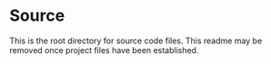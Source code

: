 # Source   
This is the root directory for source code files. This readme may be removed once project files have been established.